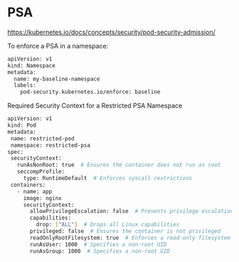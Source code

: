 # PSA

https://kubernetes.io/docs/concepts/security/pod-security-admission/

To enforce a PSA in a namespace:

```bash
apiVersion: v1
kind: Namespace
metadata:
  name: my-baseline-namespace
  labels:
    pod-security.kubernetes.io/enforce: baseline
```


Required Security Context for a Restricted PSA Namespace

 ```bash
apiVersion: v1
kind: Pod
metadata:
  name: restricted-pod
  namespace: restricted-psa
spec:
  securityContext:  
    runAsNonRoot: true  # Ensures the container does not run as root
    seccompProfile:
      type: RuntimeDefault  # Enforces syscall restrictions
  containers:
    - name: app
      image: nginx
      securityContext:
        allowPrivilegeEscalation: false  # Prevents privilege escalation
        capabilities:
          drop: ["ALL"]  # Drops all Linux capabilities
        privileged: false  # Ensures the container is not privileged
        readOnlyRootFilesystem: true  # Enforces a read-only filesystem
        runAsUser: 1000  # Specifies a non-root UID
        runAsGroup: 1000  # Specifies a non-root GID
```